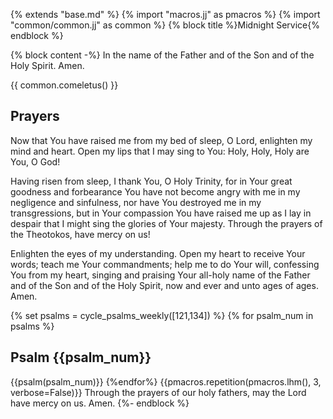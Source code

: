 {% extends "base.md" %}
{% import "macros.jj" as pmacros %}
{% import "common/common.jj" as common %}
{% block title %}Midnight Service{% endblock %}

{% block content -%}
In the name of the Father and of the Son and of the Holy Spirit. Amen.

{{ common.comeletus() }}

## Prayers
Now that You have raised me from my bed of sleep, O Lord, enlighten my mind and
heart. Open my lips that I may sing to You: Holy, Holy, Holy are You, O God!

Having risen from sleep, I thank You, O Holy Trinity, for in Your great
goodness and forbearance You have not become angry with me in my negligence and
sinfulness, nor have You destroyed me in my transgressions, but in Your
compassion You have raised me up as I lay in despair that I might sing the
glories of Your majesty. Through the prayers of the Theotokos, have mercy on us! 

Enlighten the eyes of my understanding. Open my heart to receive Your words;
teach me Your commandments; help me to do Your will, confessing You from my
heart, singing and praising Your all-holy name of the Father and of the Son and
of the Holy Spirit, now and ever and unto ages of ages. Amen. 


{% set psalms = cycle_psalms_weekly([121,134]) %}
{% for psalm_num in psalms %}
## Psalm {{psalm_num}}
{{psalm(psalm_num)}}
{%endfor%}
{{pmacros.repetition(pmacros.lhm(), 3, verbose=False)}}
Through the prayers of our holy fathers, may the Lord have mercy on us. Amen.
{%- endblock %}

